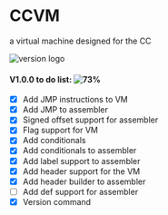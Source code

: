 # CCVM
a virtual machine designed for the CC

![version logo](https://media.discordapp.net/attachments/664213511554990143/742043367902281798/unknown.png)

#### V1.0.0 to do list:  ![73%](https://progress-bar.dev/73)
- [X] Add JMP instructions to VM
- [X] Add JMP to assembler
- [X] Signed offset support for assembler
- [X] Flag support for VM
- [X] Add conditionals
- [X] Add conditionals to assembler
- [X] Add label support to assembler
- [X] Add header support for the VM
- [X] Add header builder to assembler
- [ ] Add def support for assembler
- [X] Version command